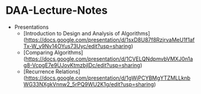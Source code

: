 # DAA-Lecture-Notes
- Presentations
  - [Introduction to Design and Analysis of Algorithms] (https://docs.google.com/presentation/d/1sxD8U87f8RzjrvaMeU1f1afTx-W_y9Nv14OYus73Uyc/edit?usp=sharing)
  - [Comparing Algorithms] (https://docs.google.com/presentation/d/1CVELQNdpmvbVMXJ0n1ag8-VcpgE7e9UJovKtmzbjlDc/edit?usp=sharing)
  - [Recurrence Relations] (https://docs.google.com/presentation/d/1gWjPCYBMgYTZMLLknbWG33NXgkVnnw2_5rPQ9WU2K1g/edit?usp=sharing)
